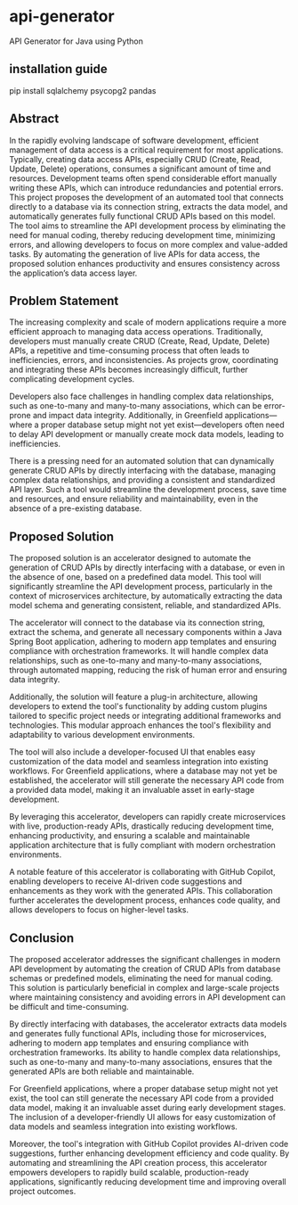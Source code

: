 # api-generator
API Generator for Java using Python


## installation guide
pip install sqlalchemy psycopg2 pandas

## Abstract

In the rapidly evolving landscape of software development, efficient management of data access is a critical requirement for most applications. Typically, creating data access APIs, especially CRUD (Create, Read, Update, Delete) operations, consumes a significant amount of time and resources. Development teams often spend considerable effort manually writing these APIs, which can introduce redundancies and potential errors. This project proposes the development of an automated tool that connects directly to a database via its connection string, extracts the data model, and automatically generates fully functional CRUD APIs based on this model. The tool aims to streamline the API development process by eliminating the need for manual coding, thereby reducing development time, minimizing errors, and allowing developers to focus on more complex and value-added tasks. By automating the generation of live APIs for data access, the proposed solution enhances productivity and ensures consistency across the application’s data access layer.

## Problem Statement

The increasing complexity and scale of modern applications require a more efficient approach to managing data access operations. Traditionally, developers must manually create CRUD (Create, Read, Update, Delete) APIs, a repetitive and time-consuming process that often leads to inefficiencies, errors, and inconsistencies. As projects grow, coordinating and integrating these APIs becomes increasingly difficult, further complicating development cycles.

Developers also face challenges in handling complex data relationships, such as one-to-many and many-to-many associations, which can be error-prone and impact data integrity. Additionally, in Greenfield applications—where a proper database setup might not yet exist—developers often need to delay API development or manually create mock data models, leading to inefficiencies.

There is a pressing need for an automated solution that can dynamically generate CRUD APIs by directly interfacing with the database, managing complex data relationships, and providing a consistent and standardized API layer. Such a tool would streamline the development process, save time and resources, and ensure reliability and maintainability, even in the absence of a pre-existing database.

## Proposed Solution

The proposed solution is an accelerator designed to automate the generation of CRUD APIs by directly interfacing with a database, or even in the absence of one, based on a predefined data model. This tool will significantly streamline the API development process, particularly in the context of microservices architecture, by automatically extracting the data model schema and generating consistent, reliable, and standardized APIs.

The accelerator will connect to the database via its connection string, extract the schema, and generate all necessary components within a Java Spring Boot application, adhering to modern app templates and ensuring compliance with orchestration frameworks. It will handle complex data relationships, such as one-to-many and many-to-many associations, through automated mapping, reducing the risk of human error and ensuring data integrity.

Additionally, the solution will feature a plug-in architecture, allowing developers to extend the tool's functionality by adding custom plugins tailored to specific project needs or integrating additional frameworks and technologies. This modular approach enhances the tool's flexibility and adaptability to various development environments.

The tool will also include a developer-focused UI that enables easy customization of the data model and seamless integration into existing workflows. For Greenfield applications, where a database may not yet be established, the accelerator will still generate the necessary API code from a provided data model, making it an invaluable asset in early-stage development.

By leveraging this accelerator, developers can rapidly create microservices with live, production-ready APIs, drastically reducing development time, enhancing productivity, and ensuring a scalable and maintainable application architecture that is fully compliant with modern orchestration environments.

A notable feature of this accelerator is collaborating with GitHub Copilot, enabling developers to receive AI-driven code suggestions and enhancements as they work with the generated APIs. This collaboration further accelerates the development process, enhances code quality, and allows developers to focus on higher-level tasks.

## Conclusion

The proposed accelerator addresses the significant challenges in modern API development by automating the creation of CRUD APIs from database schemas or predefined models, eliminating the need for manual coding. This solution is particularly beneficial in complex and large-scale projects where maintaining consistency and avoiding errors in API development can be difficult and time-consuming.

By directly interfacing with databases, the accelerator extracts data models and generates fully functional APIs, including those for microservices, adhering to modern app templates and ensuring compliance with orchestration frameworks. Its ability to handle complex data relationships, such as one-to-many and many-to-many associations, ensures that the generated APIs are both reliable and maintainable.

For Greenfield applications, where a proper database setup might not yet exist, the tool can still generate the necessary API code from a provided data model, making it an invaluable asset during early development stages. The inclusion of a developer-friendly UI allows for easy customization of data models and seamless integration into existing workflows.

Moreover, the tool's integration with GitHub Copilot provides AI-driven code suggestions, further enhancing development efficiency and code quality. By automating and streamlining the API creation process, this accelerator empowers developers to rapidly build scalable, production-ready applications, significantly reducing development time and improving overall project outcomes.
